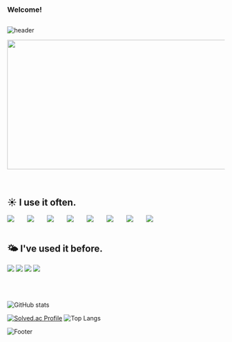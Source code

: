 ### Welcome!

<!--
**AhnSunday/AhnSunday** is a ✨ _special_ ✨ repository because its `README.md` (this file) appears on your GitHub profile.
Here are some ideas to get you started:
- 🔭 I’m currently working on ...
- 🌱 I’m currently learning ...
- 👯 I’m looking to collaborate on ...
- 🤔 I’m looking for help with ...
- 💬 Ask me about ...
- 📫 How to reach me: ...
- 😄 Pronouns: ...
- ⚡ Fun fact: ...

[![AhnSunday's GitHub stats](https://github-readme-stats.vercel.app/api?username=AhnSunday)](https://github.com/AhnSunday/github-readme-stats)-->

## 
![header](https://capsule-render.vercel.app/api?type=venom&color=71BBB2&height=150&section=header&text=SUNDAY's%20GITHUB&fontColor=27445D)

<a href="https://www.gitanimals.org/en_US?utm_medium=image&utm_source=AhnSunday&utm_content=farm">
<img
  src="https://render.gitanimals.org/farms/AhnSunday"
  width="750"
  height="300"
/>
</a>
<br />
<br />
<br />

## ☀️ I use it often.
<div style="display:flex;gap:30px;flex-wrap:wrap;">
  <img src="https://img.shields.io/badge/java-%23007396.svg?&style=for-the-badge&logo=java&logoColor=white" />
  	<img src="https://img.shields.io/badge/python-%233776AB.svg?&style=for-the-badge&logo=python&logoColor=white" />
  <img src="https://img.shields.io/badge/Docker-2496ED?style=for-the-badge&logo=Docker&logoColor=white">
  <img src="https://img.shields.io/badge/javascript-%23F7DF1E.svg?&style=for-the-badge&logo=javascript&logoColor=black" />
  <img src="https://img.shields.io/badge/amazon%20aws-%23232F3E.svg?&style=for-the-badge&logo=amazon%20aws&logoColor=white" />
  <img src="https://img.shields.io/badge/html5-%23E34F26.svg?&style=for-the-badge&logo=html5&logoColor=white" />
  	<img src="https://img.shields.io/badge/css3-%231572B6.svg?&style=for-the-badge&logo=css3&logoColor=white" />
  <img src="https://img.shields.io/badge/express-%23000000.svg?&style=for-the-badge&logo=express&logoColor=white" />
</div>

<br />

## 🌤️ I've used it before.
<div style="display:flex;gap:30px;flex-wrap:wrap;">
  <div>
  <img src="https://img.shields.io/badge/spring-%236DB33F.svg?&style=for-the-badge&logo=spring&logoColor=white" />
    <img src="https://img.shields.io/badge/mongodb-%2347A248.svg?&style=for-the-badge&logo=mongodb&logoColor=white" />
    <img src="https://img.shields.io/badge/unity-%23000000.svg?&style=for-the-badge&logo=unity&logoColor=white" />
    <img src="https://img.shields.io/badge/-c++-00599C?logo=c-+-+&logoColor=white&style=for-the-badge" />
  </div>
</div>
<br />
<br />
<br />




![GitHub stats](https://github-readme-stats.vercel.app/api?username=AhnSunday&show_icons=true)  

[![Solved.ac Profile](http://mazassumnida.wtf/api/generate_badge?boj=asj1580)](https://solved.ac/asj1580) ![Top Langs](https://github-readme-stats.vercel.app/api/top-langs/?username=AhnSunday&layout=compact&theme=dark)

![Footer](https://capsule-render.vercel.app/api?type=waving&color=71BBB2&height=200&section=footer)
